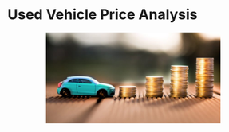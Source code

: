 # Used Vehicle Price Analysis
<p align="center">
  <img src="https://github.com/RounakPython/Used_Cars_Price_Prediction/blob/main/templates/Car-Money.jpg" width="350" title="hover text">
</p>